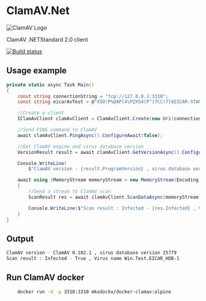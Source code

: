 # ClamAV.Net
![ClamAV Logo](http://www.clamav.net/assets/clamav-trademark.png)

ClamAV .NETStandard 2.0 client

[![Build status](https://ci.appveyor.com/api/projects/status/uep7igf5d3p9kbg2?svg=true)](https://ci.appveyor.com/project/petertsu/clamav-net)

## Usage example
```csharp
private static async Task Main()
{
	const string connectionString = "tcp://127.0.0.1:3310";
	const string eicarAvTest = @"X5O!P%@AP[4\PZX54(P^)7CC)7}$EICAR-STANDARD-ANTIVIRUS-TEST-FILE!$H+H*";

	//Create a client
	IClamAvClient clamAvClient = ClamAvClient.Create(new Uri(connectionString));

	//Send PING command to ClamAV
	await clamAvClient.PingAsync().ConfigureAwait(false);

	//Get ClamAV engine and virus database version
	VersionResult result = await clamAvClient.GetVersionAsync().ConfigureAwait(false);

	Console.WriteLine(
		$"ClamAV version - {result.ProgramVersion} , virus database version {result.VirusDbVersion}");

	await using (MemoryStream memoryStream = new MemoryStream(Encoding.UTF8.GetBytes(eicarAvTest)))
	{
		//Send a stream to ClamAV scan
		ScanResult res = await clamAvClient.ScanDataAsync(memoryStream).ConfigureAwait(false);

		Console.WriteLine($"Scan result : Infected - {res.Infected} , Virus name {res.VirusName}");
	}
}
```
## Output

```bash
ClamAV version - ClamAV 0.102.1 , virus database version 25779
Scan result : Infected - True , Virus name Win.Test.EICAR_HDB-1
```

## Run ClamAV docker

```bash
    docker run -d -p 3310:3310 mkodockx/docker-clamav:alpine
```
